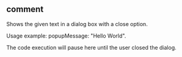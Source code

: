 ## comment

Shows the given text in a dialog box with a close option.

Usage example:
popupMessage: "Hello World".

The code execution will pause here until the user closed the dialog.
